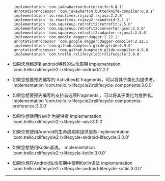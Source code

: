 
```
    implementation 'com.jakewharton:butterknife:8.8.1'
    annotationProcessor 'com.jakewharton:butterknife-compiler:8.8.1'
    implementation 'io.reactivex.rxjava2:rxjava:2.2.8'
    implementation 'io.reactivex.rxjava2:rxandroid:2.1.1'
    implementation 'com.squareup.retrofit2:retrofit:2.5.0'
    implementation 'com.squareup.retrofit2:converter-gson:2.5.0'
    implementation 'com.squareup.retrofit2:adapter-rxjava2:2.5.0'
    implementation 'com.google.dagger:dagger:2.22.1'
    annotationProcessor 'com.google.dagger:dagger-compiler:2.22.1'
    implementation 'com.github.bumptech.glide:glide:4.9.0'
    annotationProcessor 'com.github.bumptech.glide:compiler:4.9.0'
    implementation 'com.trello.rxlifecycle3:rxlifecycle:3.0.0'
```
-  如果您想绑定到android特有的生命周期
implementation 'com.trello.rxlifecycle2:rxlifecycle-android:2.2.1'

-  如果您想要预先编写的 Activities和 fragments，可以将其子类化为提供者。 
implementation 'com.trello.rxlifecycle2:rxlifecycle-components:3.0.0'

- 如果您想要预先编写的支持首选项Fragments ，可以将其子类化为提供者。
implementation 'com.trello.rxlifecycle2:rxlifecycle-components-preference:3.0.0'

- 如果你想使用Navi作为提供者
implementation 'com.trello.rxlifecycle2:rxlifecycle-navi:3.0.0'
- 如果你想使用Android的生命周期来提供服务
implementation 'com.trello.rxlifecycle2:rxlifecycle-android-lifecycle:3.0.0'

- 如果您想使用Kotlin语法。
implementation 'com.trello.rxlifecycle2:rxlifecycle-kotlin:3.0.0'

- 如果你想在Android生命周期中使用Kotlin语法
implementation 'com.trello.rxlifecycle2:rxlifecycle-android-lifecycle-kotlin:3.0.0'

---